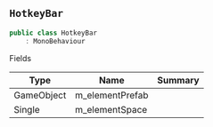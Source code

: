 ## `HotkeyBar`

```csharp
public class HotkeyBar
    : MonoBehaviour

```

Fields

| Type | Name | Summary | 
| --- | --- | --- | 
| GameObject | m_elementPrefab |  | 
| Single | m_elementSpace |  | 


